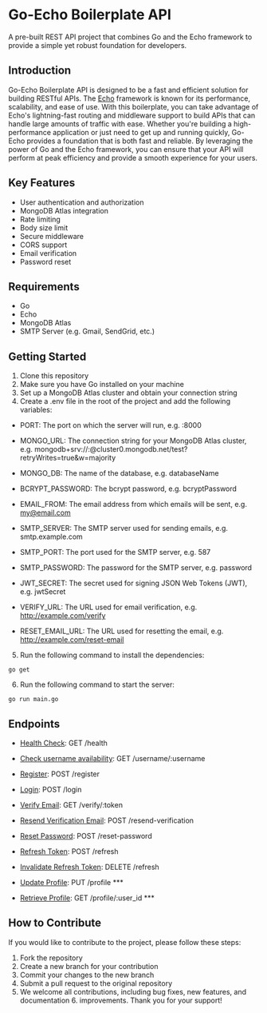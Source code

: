 # Go-Echo Boilerplate API

A pre-built REST API project that combines Go and the Echo framework to provide a simple yet robust foundation for developers.

## Introduction

Go-Echo Boilerplate API is designed to be a fast and efficient solution for building RESTful APIs. The [Echo](https://echo.labstack.com/)  framework is known for its performance, scalability, and ease of use. With this boilerplate, you can take advantage of Echo's lightning-fast routing and middleware support to build APIs that can handle large amounts of traffic with ease. Whether you're building a high-performance application or just need to get up and running quickly, Go-Echo provides a foundation that is both fast and reliable. By leveraging the power of Go and the Echo framework, you can ensure that your API will perform at peak efficiency and provide a smooth experience for your users.

## Key Features

- User authentication and authorization
- MongoDB Atlas integration
- Rate limiting
- Body size limit
- Secure middleware
- CORS support
- Email verification
- Password reset

## Requirements
 - Go
 - Echo
 - MongoDB Atlas
 - SMTP Server (e.g. Gmail, SendGrid, etc.)

## Getting Started

1. Clone this repository
2. Make sure you have Go installed on your machine
3. Set up a MongoDB Atlas cluster and obtain your connection string
4. Create a .env file in the root of the project and add the following variables:


 - PORT: The port on which the server will run, e.g. :8000
 - MONGO_URL: The connection string for your MongoDB Atlas cluster, e.g. mongodb+srv://<username>:<password>@cluster0.mongodb.net/test?retryWrites=true&w=majority
 
 - MONGO_DB: The name of the database, e.g. databaseName
 - BCRYPT_PASSWORD: The bcrypt password, e.g. bcryptPassword
 - EMAIL_FROM: The email address from which emails will be sent, e.g. my@email.com
 - SMTP_SERVER: The SMTP server used for sending emails, e.g. smtp.example.com
 - SMTP_PORT: The port used for the SMTP server, e.g. 587
 - SMTP_PASSWORD: The password for the SMTP server, e.g. password
 - JWT_SECRET: The secret used for signing JSON Web Tokens (JWT), e.g. jwtSecret
 - VERIFY_URL: The URL used for email verification, e.g. http://example.com/verify
 - RESET_EMAIL_URL: The URL used for resetting the email, e.g. http://example.com/reset-email


5. Run the following command to install the dependencies:

``` go get ```

6. Run the following command to start the server:

``` go run main.go  ```

## Endpoints
 - [Health Check](health.md): GET /health
 - [Check username availability](username_availability.md): GET /username/:username
 - [Register](register.md): POST /register
 - [Login](login.md): POST /login
 - [Verify Email](verify_email.md): GET /verify/:token
 - [Resend Verification Email](resend_verification.md): POST /resend-verification
 - [Reset Password](password_reset.md): POST /reset-password
 - [Refresh Token](refresh_token.md): POST /refresh
 - [Invalidate Refresh Token](invalidate_token.md): DELETE /refresh
 
 - [Update Profile](update_profile.md): PUT /profile ***
 - [Retrieve Profile](retrieve_profile.md): GET /profile/:user_id ***

## How to Contribute
If you would like to contribute to the project, please follow these steps:

1. Fork the repository
2. Create a new branch for your contribution
3. Commit your changes to the new branch
4. Submit a pull request to the original repository
5. We welcome all contributions, including bug fixes, new features, and documentation 6. improvements. Thank you for your support!
